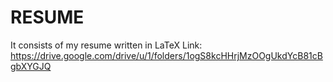 # RESUME
It consists of my resume written in LaTeX
Link: https://drive.google.com/drive/u/1/folders/1ogS8kcHHrjMzOOgUkdYcB81cBgbXYGJQ
